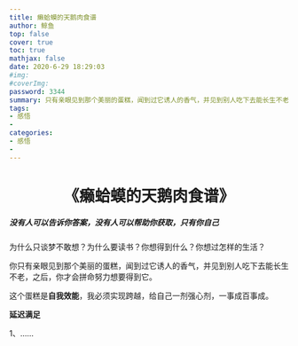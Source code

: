 ```yaml
---
title: 癞蛤蟆的天鹅肉食谱
author: 鲸鱼
top: false
cover: true
toc: true
mathjax: false
date: 2020-6-29 18:29:03
#img: 
#coverImg: 
password: 3344
summary: 只有亲眼见到那个美丽的蛋糕，闻到过它诱人的香气，并见到别人吃下去能长生不老，之后，你才会拼命努力想要得到它。
tags: 
- 感悟
- 
categories: 
- 感悟
- 
---
```


<center><h1>《癞蛤蟆的天鹅肉食谱》</h1></center> 

<h5>没有人可以告诉你答案，没有人可以帮助你获取，只有你自己</h5>

为什么只谈梦不敢想？为什么要读书？你想得到什么？你想过怎样的生活？

你只有亲眼见到那个美丽的蛋糕，闻到过它诱人的香气，并见到别人吃下去能长生不老，之后，你才会拼命努力想要得到它。

这个蛋糕是**自我效能**，我必须实现跨越，给自己一剂强心剂，一事成百事成。

**延迟满足**

1、......